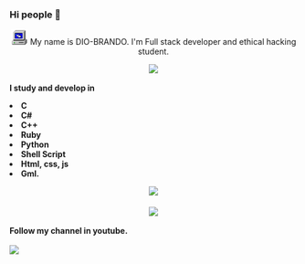 ### Hi people 👋
<p align="center">
 <img src="https://github.com/TheDudeThatCode/TheDudeThatCode/blob/master/Assets/PC.gif"width="30px">
  <span>My name is DIO-BRANDO. I'm Full stack developer and ethical hacking student.</span>
</p>

<p align="center">
  <img src="https://itadakimasuanimes.files.wordpress.com/2018/09/kono-dio-da-gif-2.gif"width="300px">
</p>
<p align="left">
  <span><b>I study and develop in 
    <li>C 
    <li>C# 
    <li>C++
    <li>Ruby
    <li>Python
    <li>Shell Script
    <li> Html, css, js
    <li>Gml.
    <b></li></span>
</p>

<p align="center">
  <img src="https://github-readme-stats.vercel.app/api?username=DioBruh&theme=aura&show_icons=true"width="450px"><br>
  <br>
  <img src="https://github-readme-stats.vercel.app/api/top-langs/?username=DioBruh&layout=compact&theme=aura"width"450px">
</p>

<span>Follow my channel in youtube.</span><br><br>
[![](https://img.shields.io/youtube/channel/subscribers/UC_M56PGDbhCmPV3ymhNL5xQ?style=plastic)](https://www.youtube.com/channel/UC_M56PGDbhCmPV3ymhNL5xQ)
